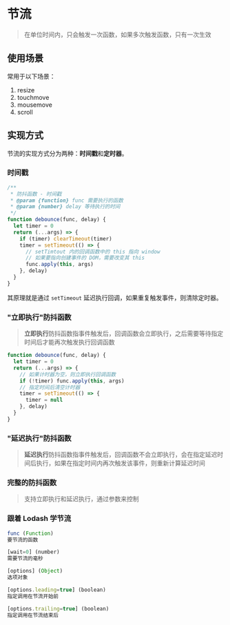 # 节流

> 在单位时间内，只会触发一次函数，如果多次触发函数，只有一次生效

## 使用场景

常用于以下场景：

1. resize
2. touchmove
3. mousemove
4. scroll



## 实现方式

节流的实现方式分为两种：**时间戳**和**定时器**。



### 时间戳

```javascript
/**
 * 防抖函数 - 时间戳
 * @param {function} func 需要执行的函数
 * @param {number} delay 等待执行的时间
 */
function debounce(func, delay) {
  let timer = 0
  return (...args) => {
    if (timer) clearTimeout(timer)
    timer = setTimeout(() => {
      // setTimtout 内的回调函数中的 this 指向 window
      // 如果要指向创建事件的 DOM，需要改变其 this
      func.apply(this, args)
    }, delay)
  }
}
```

其原理就是通过 `setTimeout` 延迟执行回调，如果重复触发事件，则清除定时器。



### "立即执行"防抖函数

> **立即执行**防抖函数指事件触发后，回调函数会立即执行，之后需要等待指定时间后才能再次触发执行回调函数

```javascript
function debounce(func, delay) {
  let timer = 0
  return (...args) => {
    // 如果计时器为空，则立即执行回调函数
    if (!timer) func.apply(this, args)
    // 指定时间后清空计时器
    timer = setTimeout(() => {
      timer = null
    }, delay)
  }
}
```



### "延迟执行"防抖函数

> **延迟执行**防抖函数指事件触发后，回调函数不会立即执行，会在指定延迟时间后执行，如果在指定时间内再次触发该事件，则重新计算延迟时间



### 完整的防抖函数

> 支持立即执行和延迟执行，通过参数来控制





### 跟着 Lodash 学节流

```javascript
func (Function)
要节流的函数

[wait=0] (number)
需要节流的毫秒

[options] (Object)
选项对象

[options.leading=true] (boolean)
指定调用在节流开始前

[options.trailing=true] (boolean)
指定调用在节流结束后
```

